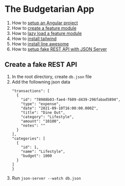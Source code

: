 # The Budgetarian App


1. How to [setup an Angular project](https://dev.to/queencykoh/setting-up-angular-project-4nnd)
2. How to [create a feature module](https://dev.to/queencykoh/creating-a-feature-module-458)
3. How to [lazy load a feature module](https://dev.to/queencykoh/lazy-load-a-feature-module-41h6)
4. How to [install tailwind](https://dev.to/queencykoh/setting-up-tailwind-css-in-angular-11b4)
5. How to [install line awesome](https://dev.to/queencykoh/setting-up-line-awesome-in-angular-1i4l)
6. How to [setup fake REST API with JSON Server](https://dev.to/queencykoh/setting-up-fake-rest-api-with-json-server-in-angular-2na2)

## Create a fake REST API

1. In the root directory, create `db.json` file
2. Add the followning json data
    ```{
    "transactions": [
      {
        "id": "78988b03-fae4-f609-d439-296fabad5894",
        "type": "expense",
        "date": "2021-09-10T16:00:00.000Z",
        "title": "Dine Out",
        "category": "Lifestyle",
        "amount": "10100",
        "notes": ""
      }
    ],
    "categories": [
      {
        "id": 1,
        "name": "Lifestyle",
        "budget": 1000
      }
    ]
    }
3. Run `json-server --watch db.json`



